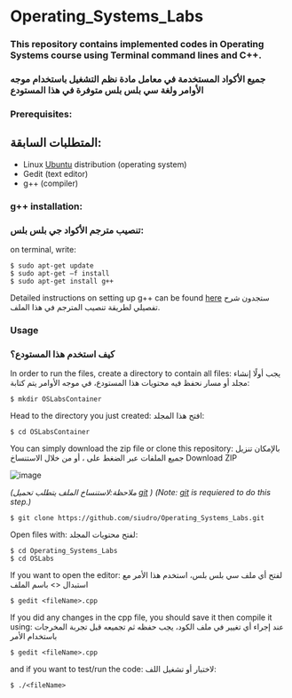 # Operating_Systems_Labs
### This repository contains implemented codes in Operating Systems course using Terminal command lines and C++.

### جميع الأكواد المستخدمة في معامل مادة نظم التشغيل باستخدام موجه الأوامر ولغة سي بلس بلس متوفرة في هذا المستودع
### Prerequisites:
## المتطلبات السابقة:
- Linux [Ubuntu](download) distribution (operating system)
- Gedit (text editor)
- g++ (compiler)


### g++ installation:
### تنصيب مترجم الأكواد جي بلس بلس:
on terminal, write:
```
$ sudo apt-get update
$ sudo apt-get –f install
$ sudo apt-get install g++
```
Detailed instructions on setting up g++ can be found [here](https://github.com/siudro/Operating_Systems_Labs/blob/main/OSLabs/LabSlides/Lab02_Compiling_C_C%2B%2B_Programs.pdf)
ستجدون شرح تفصيلي لطريقة تنصيب المترجم في هذا الملف.

### Usage
### كيف استخدم هذا المستودع؟
In order to run the files, create a directory to contain all files:
يجب أولًا إنشاء مجلد أو مسار نحفظ فيه محتويات هذا المستودع، في موجه الأوامر يتم كتابة: 
```
$ mkdir OSLabsContainer
```
Head to the directory you just created:
افتح هذا المجلد: 
```
$ cd OSLabsContainer
```
You can simply download the zip file or clone this repository:
بالإمكان تنزيل جميع الملفات عبر الضغط على 
، أو من خلال الاستنساخ Download ZIP


![image](https://user-images.githubusercontent.com/83130573/142734722-89014c83-bf77-41df-a5c7-49e0d9fd2f5f.png)

*(ملاحظة:لاستنساخ الملف يتطلب تحميل [git](https://git-scm.com/downloads) )*
*(Note: [git](https://git-scm.com/downloads) is requiered to do this step.)*
```
$ git clone https://github.com/siudro/Operating_Systems_Labs.git
```
Open files with:
لفتح محتويات المجلد:
```
$ cd Operating_Systems_Labs
$ cd OSLabs
```
If you want to open the editor:
لفتح أي ملف سي بلس بلس، استخدم هذا الأمر مع استبدال <> باسم الملف
```
$ gedit <fileName>.cpp
```
If you did any changes in the cpp file, you should save it then compile it using:
عند إجراء أي تغيير في ملف الكود، يجب حفظه ثم تجميعه قبل تجربة المخرجات باستخدام الأمر
```
$ gedit <fileName>.cpp
```

and if you want to test/run the code:
لاختبار أو تشغيل اللف: 
```
$ ./<fileName>
```
